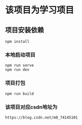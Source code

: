 # 该项目为学习项目

## 项目安装依赖
```
npm install
```

### 本地启动项目
```
npm run serve
npm run dev
```

### 项目打包
```
npm run build
```

### 该项目对应csdn地址为
```
https://blog.csdn.net/m0_74145101
```